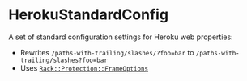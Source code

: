 # HerokuStandardConfig

A set of standard configuration settings for Heroku web properties:

- Rewrites `/paths-with-trailing/slashes/?foo=bar` to `/paths-with-trailing/slashes?foo=bar`
- Uses [`Rack::Protection::FrameOptions`](https://github.com/rkh/rack-protection/blob/master/lib/rack/protection/frame_options.rb)
